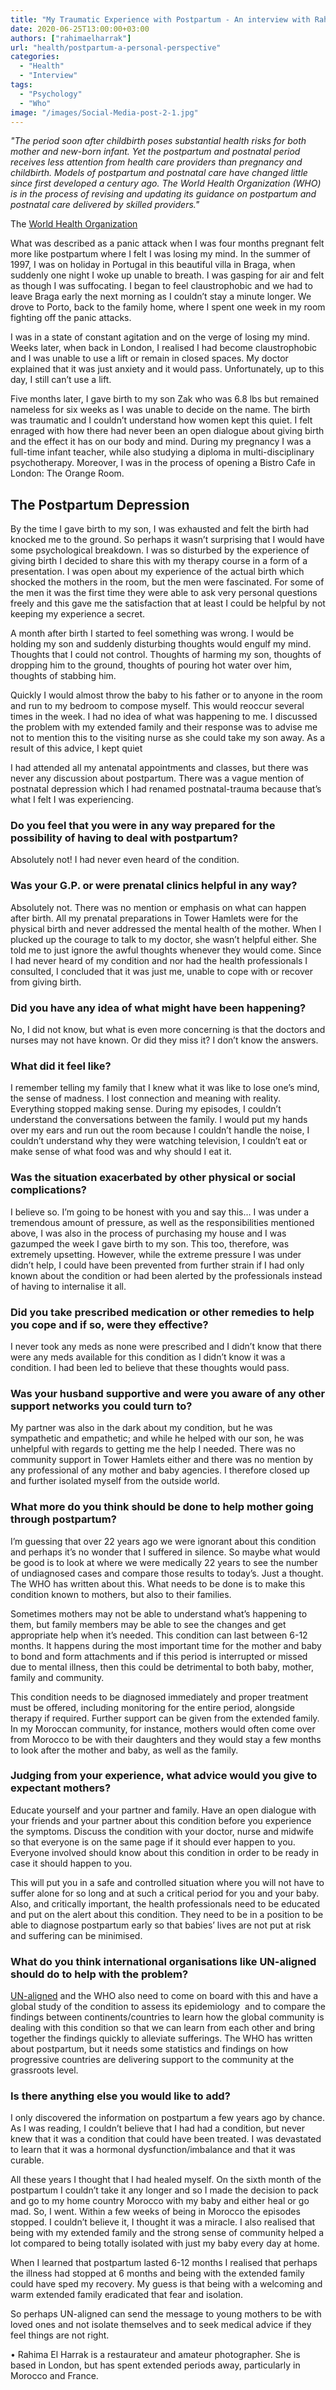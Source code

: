 ```yaml
---
title: "My Traumatic Experience with Postpartum - An interview with Rahima El Harrak"
date: 2020-06-25T13:00:00+03:00
authors: ["rahimaelharrak"]
url: "health/postpartum-a-personal-perspective"
categories: 
  - "Health"
  - "Interview"
tags: 
  - "Psychology"
  - "Who"
image: "/images/Social-Media-post-2-1.jpg"
---
```


_"The period soon after childbirth poses substantial health risks for both mother and new-born infant. Yet the postpartum and postnatal period receives less attention from health care providers than pregnancy and childbirth. Models of postpartum and postnatal care have changed little since first developed a century ago. The World Health Organization (WHO) is in the process of revising and updating its guidance on postpartum and postnatal care delivered by skilled providers."_

The [World Health Organization](https://www.who.int/maternal_child_adolescent/documents/imca-essential-practice-guide/en/)

What was described as a panic attack when I was four months pregnant felt more like postpartum where I felt I was losing my mind. In the summer of 1997, I was on holiday in Portugal in this beautiful villa in Braga, when suddenly one night I woke up unable to breath. I was gasping for air and felt as though I was suffocating. I began to feel claustrophobic and we had to leave Braga early the next morning as I couldn’t stay a minute longer. We drove to Porto, back to the family home, where I spent one week in my room fighting off the panic attacks.

I was in a state of constant agitation and on the verge of losing my mind. Weeks later, when back in London, I realised I had become claustrophobic and I was unable to use a lift or remain in closed spaces. My doctor explained that it was just anxiety and it would pass. Unfortunately, up to this day, I still can’t use a lift.

Five months later, I gave birth to my son Zak who was 6.8 lbs but remained nameless for six weeks as I was unable to decide on the name. The birth was traumatic and I couldn’t understand how women kept this quiet. I felt enraged with how there had never been an open dialogue about giving birth and the effect it has on our body and mind. During my pregnancy I was a full-time infant teacher, while also studying a diploma in multi-disciplinary psychotherapy. Moreover, I was in the process of opening a Bistro Cafe in London: The Orange Room.

## **The Postpartum Depression**

By the time I gave birth to my son, I was exhausted and felt the birth had knocked me to the ground. So perhaps it wasn’t surprising that I would have some psychological breakdown. I was so disturbed by the experience of giving birth I decided to share this with my therapy course in a form of a presentation. I was open about my experience of the actual birth which shocked the mothers in the room, but the men were fascinated. For some of the men it was the first time they were able to ask very personal questions freely and this gave me the satisfaction that at least I could be helpful by not keeping my experience a secret.

A month after birth I started to feel something was wrong. I would be holding my son and suddenly disturbing thoughts would engulf my mind. Thoughts that I could not control. Thoughts of harming my son, thoughts of dropping him to the ground, thoughts of pouring hot water over him, thoughts of stabbing him.

Quickly I would almost throw the baby to his father or to anyone in the room and run to my bedroom to compose myself. This would reoccur several times in the week. I had no idea of what was happening to me. I discussed the problem with my extended family and their response was to advise me not to mention this to the visiting nurse as she could take my son away. As a result of this advice, I kept quiet

I had attended all my antenatal appointments and classes, but there was never any discussion about postpartum. There was a vague mention of postnatal depression which I had renamed postnatal-trauma because that’s what I felt I was experiencing.

### **Do you feel that you were in any way prepared for the possibility of having to deal with postpartum?**

Absolutely not! I had never even heard of the condition.

### **Was your G.P. or were prenatal clinics helpful in any way?**

Absolutely not. There was no mention or emphasis on what can happen after birth. All my prenatal preparations in Tower Hamlets were for the physical birth and never addressed the mental health of the mother. When I plucked up the courage to talk to my doctor, she wasn’t helpful either. She told me to just ignore the awful thoughts whenever they would come. Since I had never heard of my condition and nor had the health professionals I consulted, I concluded that it was just me, unable to cope with or recover from giving birth.

### **Did you have any idea of what might have been happening?**

No, I did not know, but what is even more concerning is that the doctors and nurses may not have known. Or did they miss it? I don’t know the answers. 

### **What did it feel like?**

I remember telling my family that I knew what it was like to lose one’s mind, the sense of madness. I lost connection and meaning with reality. Everything stopped making sense. During my episodes, I couldn’t understand the conversations between the family. I would put my hands over my ears and run out the room because I couldn’t handle the noise, I couldn’t understand why they were watching television, I couldn’t eat or make sense of what food was and why should I eat it.

### **Was the situation exacerbated by other physical or social complications?**

I believe so. I’m going to be honest with you and say this… I was under a tremendous amount of pressure, as well as the responsibilities mentioned above, I was also in the process of purchasing my house and I was gazumped the week I gave birth to my son. This too, therefore, was extremely upsetting. However, while the extreme pressure I was under didn’t help, I could have been prevented from further strain if I had only known about the condition or had been alerted by the professionals instead of having to internalise it all.

### **Did you take prescribed medication or other remedies to help you cope and if so, were they effective?**

I never took any meds as none were prescribed and I didn’t know that there were any meds available for this condition as I didn’t know it was a condition. I had been led to believe that these thoughts would pass.

### **Was your husband supportive and were you aware of any other support networks you could turn to?**

My partner was also in the dark about my condition, but he was sympathetic and empathetic; and while he helped with our son, he was unhelpful with regards to getting me the help I needed. There was no community support in Tower Hamlets either and there was no mention by any professional of any mother and baby agencies. I therefore closed up and further isolated myself from the outside world.

### **What more do you think should be done to help mother going through postpartum?**

I’m guessing that over 22 years ago we were ignorant about this condition and perhaps it’s no wonder that I suffered in silence. So maybe what would be good is to look at where we were medically 22 years to see the number of undiagnosed cases and compare those results to today’s. Just a thought. The WHO has written about this. What needs to be done is to make this condition known to mothers, but also to their families.  
  
Sometimes mothers may not be able to understand what’s happening to them, but family members may be able to see the changes and get appropriate help when it’s needed. This condition can last between 6-12 months. It happens during the most important time for the mother and baby to bond and form attachments and if this period is interrupted or missed due to mental illness, then this could be detrimental to both baby, mother, family and community.

This condition needs to be diagnosed immediately and proper treatment must be offered, including monitoring for the entire period, alongside therapy if required. Further support can be given from the extended family. In my Moroccan community, for instance, mothers would often come over from Morocco to be with their daughters and they would stay a few months to look after the mother and baby, as well as the family.

### **Judging from your experience, what advice would you give to expectant mothers?**

Educate yourself and your partner and family. Have an open dialogue with your friends and your partner about this condition before you experience the symptoms. Discuss the condition with your doctor, nurse and midwife so that everyone is on the same page if it should ever happen to you. Everyone involved should know about this condition in order to be ready in case it should happen to you.

This will put you in a safe and controlled situation where you will not have to suffer alone for so long and at such a critical period for you and your baby. Also, and critically important, the health professionals need to be educated and put on the alert about this condition. They need to be in a position to be able to diagnose postpartum early so that babies’ lives are not put at risk and suffering can be minimised.

### **What do you think international organisations like UN-aligned should do to help with the problem?**

[UN-aligned](https://un-aligned.org/) and the WHO also need to come on board with this and have a global study of the condition to assess its epidemiology  and to compare the findings between continents/countries to learn how the global community is dealing with this condition so that we can learn from each other and bring together the findings quickly to alleviate sufferings. The WHO has written about postpartum, but it needs some statistics and findings on how progressive countries are delivering support to the community at the grassroots level.

### **Is there anything else you would like to add?**

I only discovered the information on postpartum a few years ago by chance. As I was reading, I couldn’t believe that I had had a condition, but never knew that it was a condition that could have been treated. I was devastated to learn that it was a hormonal dysfunction/imbalance and that it was curable.

All these years I thought that I had healed myself. On the sixth month of the postpartum I couldn’t take it any longer and so I made the decision to pack and go to my home country Morocco with my baby and either heal or go mad. So, I went. Within a few weeks of being in Morocco the episodes stopped. I couldn’t believe it, I thought it was a miracle. I also realised that being with my extended family and the strong sense of community helped a lot compared to being totally isolated with just my baby every day at home.  
  
When I learned that postpartum lasted 6-12 months I realised that perhaps the illness had stopped at 6 months and being with the extended family could have sped my recovery. My guess is that being with a welcoming and warm extended family eradicated that fear and isolation.

So perhaps UN-aligned can send the message to young mothers to be with loved ones and not isolate themselves and to seek medical advice if they feel things are not right. 

• Rahima El Harrak is a restaurateur and amateur photographer. She is based in London, but has spent extended periods away, particularly in Morocco and France.
